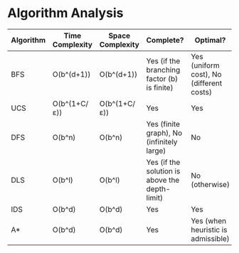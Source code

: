 # Algorithm Analysis

| Algorithm | Time Complexity               | Space Complexity              | Complete?                                       | Optimal?                                      |
|-----------|-------------------------------|-------------------------------|-------------------------------------------------|-----------------------------------------------|
| BFS       | O(b^(d+1))                   | O(b^(d+1))                    | Yes (if the branching factor \(b\) is finite) | Yes (uniform cost), No (different costs)     |
| UCS       | O(b^(1+C/ε))                 | O(b^(1+C/ε))                  | Yes                                             | Yes                                           |
| DFS       | O(b^n)                       | O(b^n)                       | Yes (finite graph), No (infinitely large)      | No                                            |
| DLS       | O(b^l)                       | O(b^l)                       | Yes (if the solution is above the depth-limit) | No (otherwise)                               |
| IDS       | O(b^d)                       | O(b^d)                       | Yes                                             | Yes                                           |
| A*        | O(b^d)                       | O(b^d)                       | Yes                                             | Yes (when heuristic is admissible)           |
